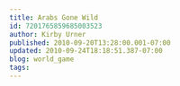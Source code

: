 ```yaml
---
title: Arabs Gone Wild
id: 7201765859685003523
author: Kirby Urner
published: 2010-09-20T13:28:00.001-07:00
updated: 2010-09-24T18:18:51.387-07:00
blog: world_game
tags: 
---
```


